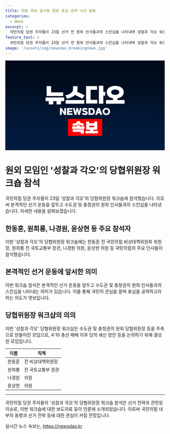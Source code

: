 ```yaml
---
title: 대표 후보 출사표 원외 표심 공략 나선 발표
categories:
  - News
excerpt: >
  국민의힘 당권 주자들이 23일 선거 전 원외 인사들과의 스킨십을 나타내며 성찰과 각오 워크숍에 참석했다. 한동훈 전 비상대책위원장, 원희룡 전 국토교통부 장관, 나경원 의원, 윤상현 의원 등이 본격적인 선거운동에 앞서 수도권 원외 인사들과의 만남을 통해 표심을 공략할 계획으로 보인다. 성찰과 각오는 총선 패배 이후 쇄신 방안 등을 논의하기 위해 결성된 모임으로, 당 대표 후보들의 참석은 주목받고 있다.
feature_text: >
  국민의힘 당권 주자들이 23일 선거 전 원외 인사들과의 스킨십을 나타내며 성찰과 각오 워크숍에 참석했다. 한동훈 전 비상대책위원장, 원희룡 전 국토교통부 장관, 나경원 의원, 윤상현 의원 등이 본격적인 선거운동에 앞서 수도권 원외 인사들과의 만남을 통해 표심을 공략할 계획으로 보인다. 성찰과 각오는 총선 패배 이후 쇄신 방안 등을 논의하기 위해 결성된 모임으로, 당 대표 후보들의 참석은 주목받고 있다.
image: '/assets/img/newsdao_breakingnews.jpg'
---
```


<p><img src="/assets/img/newsdao_breakingnews.jpg" alt="koreaapp 속보" /></p>

<h1 data-ke-size="size26">원외 모임인 '성찰과 각오'의 당협위원장 워크숍 참석</h1>

<p data-ke-size="size16">국민의힘 당권 주자들이 23일 '성찰과 각오'의 당협위원장 워크숍에 참석했습니다. 이로써 본격적인 선거 운동을 앞두고 수도권 및 충청권의 원외 인사들과의 스킨십을 나타냈습니다. 자세한 내용을 살펴보겠습니다.</p>

<h2 data-ke-size="size24">한동훈, 원희룡, 나경원, 윤상현 등 주요 참석자</h2>

<p data-ke-size="size16">이번 '성참과 각오'의 당협위원장 워크숍에는 한동훈 전 국민의힘 비상대책위원회 위원장, 원희룡 전 국토교통부 장관, 나경원 의원, 윤상현 의원 등 국민의힘의 주요 인사들이 참석했습니다.</p>

<h2 data-ke-size="size24">본격적인 선거 운동에 앞서한 의미</h2>

<p data-ke-size="size16">이번 워크숍 참석은 본격적인 선거 운동을 앞두고 수도권 및 충청권의 원외 인사들과의 스킨십을 나타내는 의미가 있습니다. 이를 통해 국민의 관심을 끌며 표심을 공략하고자 하는 의도가 엿보입니다.</p>

<h2 data-ke-size="size24">당협위원장 워크샵의 의의</h2>

<p data-ke-size="size16">이번 '성참과 각오' 당협위원장 워크샵은 수도권 및 충청권의 원외 당협위원장 등을 주축으로 만들어진 모임으로, 4·10 총선 패배 이후 당의 쇄신 방안 등을 논의하기 위해 결성된 모임입니다.</p>

<table>
    <thead>
        <tr>
            <th>이름</th>
            <th>직책</th>
        </tr>
    </thead>
    <tbody>
        <tr>
            <td>한동훈</td>
            <td>전 비상대책위원장</td>
        </tr>
        <tr>
            <td>원희룡</td>
            <td>전 국토교통부 장관</td>
        </tr>
        <tr>
            <td>나경원</td>
            <td>의원</td>
        </tr>
        <tr>
            <td>윤상현</td>
            <td>의원</td>
        </tr>
    </tbody>
</table>

<hr data-ke-size="size16">

<p data-ke-size="size16">국민의힘 당권 주자들의 '성참과 각오'의 당협위원장 워크숍 참석은 선거 전략과 관련된 이슈로, 이번 워크숍에 대한 보도자료 등이 언론에 소개되었습니다. 이로써 국민의힘 내부의 동향과 선거 전략 등에 대한 관심이 커질 전망입니다.</p>
실시간 뉴스 속보는, <a href="https://newsdao.kr" rel="dofollow">https://newsdao.kr</a>



